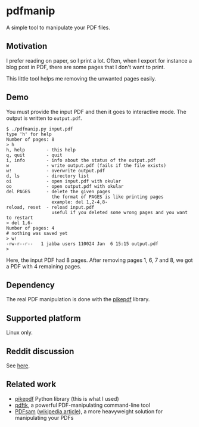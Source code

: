 pdfmanip
========

A simple tool to manipulate your PDF files.

Motivation
----------

I prefer reading on paper, so I print a lot. Often, when
I export for instance a blog post in PDF, there are
some pages that I don't want to print.

This little tool helps me removing the unwanted pages easily.

Demo
----

You must provide the input PDF and then it goes to interactive mode.
The output is written to `output.pdf`.

```
$ ./pdfmanip.py input.pdf
type 'h' for help
Number of pages: 8
> h
h, help        - this help
q, quit        - quit
i, info        - info about the status of the output.pdf
w              - write output.pdf (fails if the file exists)
w!             - overwrite output.pdf
d, ls          - directory list
oi             - open input.pdf with okular
oo             - open output.pdf with okular
del PAGES      - delete the given pages
                 the format of PAGES is like printing pages
                 example: del 1,2-4,8-
reload, reset  - reload input.pdf
                 useful if you deleted some wrong pages and you want to restart
> del 1,6-
Number of pages: 4
# nothing was saved yet
> w!
-rw-r--r--   1 jabba users 110024 Jan  6 15:15 output.pdf
>
```

Here, the input PDF had 8 pages. After removing pages 1, 6, 7 and 8, we
got a PDF with 4 remaining pages.

Dependency
----------

The real PDF manipulation is done with the [pikepdf](https://github.com/pikepdf/pikepdf)
library.

Supported platform
------------------

Linux only.

Reddit discussion
-----------------

See [here](https://old.reddit.com/r/Python/comments/ad617g/a_cli_util_to_manipulate_pdf_files_eg_remove/).

Related work
------------

* [pikepdf](https://github.com/pikepdf/pikepdf) Python library (this is what I used)
* [pdftk](https://www.pdflabs.com/tools/pdftk-the-pdf-toolkit/), a powerful PDF-manipulating command-line tool
* [PDFsam](https://pdfsam.org/) ([wikipedia article](https://en.wikipedia.org/wiki/PDF_Split_and_Merge)), a more heavyweight solution for manipulating your PDFs
